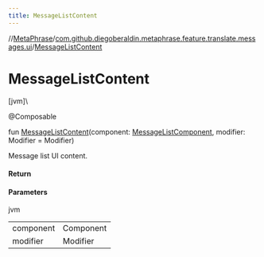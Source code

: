 ```yaml
---
title: MessageListContent
---
```

//[MetaPhrase](../../index.html)/[com.github.diegoberaldin.metaphrase.feature.translate.messages.ui](index.html)/[MessageListContent](-message-list-content.html)



# MessageListContent



[jvm]\




@Composable



fun [MessageListContent](-message-list-content.html)(component: [MessageListComponent](../com.github.diegoberaldin.metaphrase.feature.translate.messages.presentation/-message-list-component/index.html), modifier: Modifier = Modifier)



Message list UI content.



#### Return



#### Parameters


jvm

| | |
|---|---|
| component | Component |
| modifier | Modifier |




